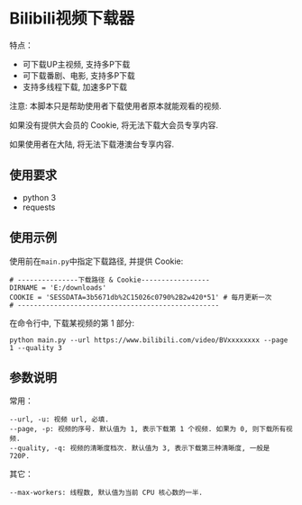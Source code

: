 # Bilibili视频下载器

特点：

- 可下载UP主视频, 支持多P下载
- 可下载番剧、电影, 支持多P下载
- 支持多线程下载, 加速多P下载

注意: 本脚本只是帮助使用者下载使用者原本就能观看的视频. 

如果没有提供大会员的 Cookie, 将无法下载大会员专享内容.

如果使用者在大陆, 将无法下载港澳台专享内容.

## 使用要求

- python 3
- requests

## 使用示例
使用前在```main.py```中指定下载路径, 并提供 Cookie:
```
# ---------------下载路径 & Cookie-----------------
DIRNAME = 'E:/downloads'
COOKIE = 'SESSDATA=3b5671db%2C15026c0790%2B2w420*51' # 每月更新一次
# --------------------------------------------------
```

在命令行中, 下载某视频的第 1 部分:
```
python main.py --url https://www.bilibili.com/video/BVxxxxxxxx --page 1 --quality 3
```
## 参数说明

常用：
```
--url, -u: 视频 url, 必填.
--page, -p: 视频的序号. 默认值为 1, 表示下载第 1 个视频. 如果为 0, 则下载所有视频.
--quality, -q: 视频的清晰度档次. 默认值为 3, 表示下载第三种清晰度, 一般是 720P.
```

其它：
```
--max-workers: 线程数, 默认值为当前 CPU 核心数的一半.
```
